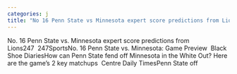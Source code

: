 ```yaml
---
categories: j
title: "No 16 Penn State vs Minnesota expert score predictions from Lions247  247Sports"
---
```

No. 16 Penn State vs. Minnesota expert score predictions from Lions247&nbsp;&nbsp;247SportsNo. 16 Penn State vs. Minnesota: Game Preview&nbsp;&nbsp;Black Shoe DiariesHow can Penn State fend off Minnesota in the White Out? Here are the game’s 2 key matchups&nbsp;&nbsp;Centre Daily TimesPenn State off
